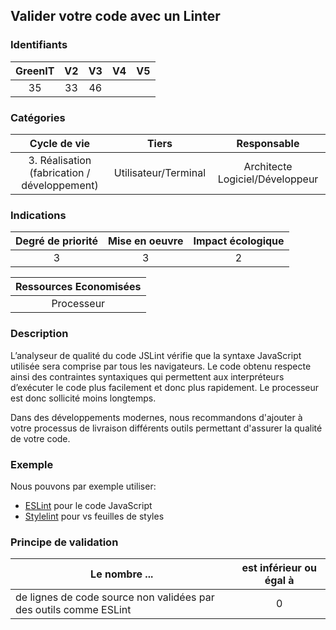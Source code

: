 ## Valider votre code avec un Linter

### Identifiants

| GreenIT | V2  | V3  | V4  | V5  |
| :-----: | :-: | :-: | :-: | :-: |
|   35    | 33  | 46  |     |     |

### Catégories

|                 Cycle de vie                 |        Tiers         |           Responsable           |
| :------------------------------------------: | :------------------: | :-----------------------------: |
| 3. Réalisation (fabrication / développement) | Utilisateur/Terminal | Architecte Logiciel/Développeur |

### Indications

| Degré de priorité | Mise en oeuvre | Impact écologique |
| :---------------: | :------------: | :---------------: |
|         3         |       3        |         2         |

| Ressources Economisées |
| :--------------------: |
|       Processeur       |

### Description

L’analyseur de qualité du code JSLint vérifie que la syntaxe JavaScript utilisée sera comprise par tous les navigateurs.
Le code obtenu respecte ainsi des contraintes syntaxiques qui permettent aux interpréteurs d’exécuter le code plus facilement et donc plus rapidement. Le processeur est donc sollicité moins longtemps.

Dans des développements modernes, nous recommandons d'ajouter à votre processus de livraison différents outils permettant
d'assurer la qualité de votre code.

### Exemple

Nous pouvons par exemple utiliser:

- [ESLint](https://eslint.org/) pour le code JavaScript
- [Stylelint](https://stylelint.io/) pour vs feuilles de styles

### Principe de validation

| Le nombre ...                                                     | est inférieur ou égal à |
| ----------------------------------------------------------------- | :---------------------: |
| de lignes de code source non validées par des outils comme ESLint |            0            |
